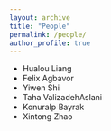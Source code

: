 ```yaml
---
layout: archive
title: "People"
permalink: /people/
author_profile: true
---
```


* Hualou Liang
* Felix Agbavor
* Yiwen Shi
* Taha ValizadehAslani  
* Konuralp Bayrak
* Xintong Zhao



